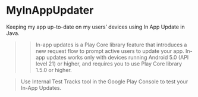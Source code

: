 # MyInAppUpdater
Keeping my app up-to-date on my users’ devices using In App Update in Java.


>>In-app updates is a Play Core library feature that introduces a new request flow to 
prompt active users to update your app.
In-app updates works only with devices running Android 5.0 (API level 21) or higher, and requires you to use
Play Core library 1.5.0 or higher.


>Use Internal Test Tracks tool in the Google Play Console to test your In-App Updates.